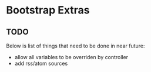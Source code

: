 Bootstrap Extras
================


TODO
------
Below is list of things that need to be done in near future:

* allow all variables to be overriden by controller
* add rss/atom sources
